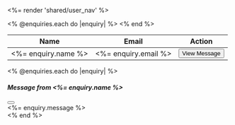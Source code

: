 <%= render 'shared/user_nav' %>
<div class="container">
    <div class="row mt-5">
        <div class="col-md-11">
            <table class="table table-striped table-hover table-bordered">
                <thead>
                    <tr>
                        <th>Name</th>
                        <th>Email</th>
                        <th>Action</th>
                    </tr>    
                </thead>
                <tbody>
                    <% @enquiries.each do |enquiry| %>
                        <tr>
                            <td><%= enquiry.name %></td>
                            <td><%= enquiry.email %></td>
                            <td>
                                <button class="btn btn-primary" data-bs-toggle="modal" data-bs-target="#messageModal<%= enquiry.id %>">View Message</button>
                            </td>
                        </tr>
                    <% end %>
                </tbody>
            </table>
        </div>
    </div>                   
</div>

<% @enquiries.each do |enquiry| %>
    <div class="modal fade" id="messageModal<%= enquiry.id %>" tabindex="-1" aria-labelledby="messageModalLabel<%= enquiry.id %>" aria-hidden="true">
        <div class="modal-dialog">
            <div class="modal-content">
                <div class="modal-header">
                    <h5 class="modal-title" id="messageModalLabel<%= enquiry.id %>">Message from <%= enquiry.name %></h5>
                    <button type="button" class="btn-close" data-bs-dismiss="modal" aria-label="Close"></button>
                </div>
                <div class="modal-body">
                    <%= enquiry.message %>
                </div>
            </div>
        </div>
    </div>
<% end %>
